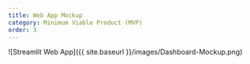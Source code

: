 ```yaml
---
title: Web App Mockup
category: Minimum Viable Product (MVP)
order: 3
---
```


![Streamlit Web App]({{ site.baseurl }}/images/Dashboard-Mockup.png)
